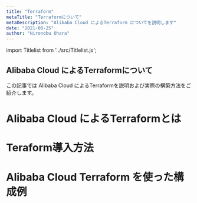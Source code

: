 ```yaml
---
title: "Terraform"
metaTitle: "Terraformについて"
metaDescription: "Alibaba Cloud によるTerraform についてを説明します"
date: "2021-08-25"
author: "Hironobu Ohara"
---
```


import Titlelist from '../src/Titlelist.js';


<!-- 
query MyQuery {
  allMarkdownRemark(
    filter: {fileAbsolutePath: {regex: "/Terraform/"}}
    sort: {fields: fileAbsolutePath, order: ASC}
  ) {
    nodes {
      frontmatter {
        title
        metaTitle
        metaDescription
        date(formatString: "yyyy/MM/DD")
        author       
      }
      fileAbsolutePath
    }
  }
}
-->

## Alibaba Cloud によるTerraformについて

この記事では Alibaba Cloud によるTerraformを説明および実際の構築方法をご紹介します。      

# Alibaba Cloud によるTerraformとは

<Titlelist 
    metaTitle="00 Terraformとは何か"
    metaDescription="Alibab Cloud Terraform についてを説明します"
    url="https://pangsen.github.io/help/Terraform/Terraform00.what-is"
    imageurl="https://raw.githubusercontent.com/sbcloud/help/master/content/Terraform/images/terraform_2.1.png"
    date="2021/05/10"
    author="Hironobu Ohara"
/>

# Teraform導入方法

<Titlelist 
    metaTitle="01 Terraform Install"
    metaDescription="Alibab Cloud TerraformのInstall方法を説明します"
    url="https://pangsen.github.io/help/Terraform/Terraform01.install"
    imageurl="https://raw.githubusercontent.com/sbcloud/help/master/content/Terraform/images/terraform_2.4.png"
    date="2021/05/10"
    author="Hironobu Ohara"
/>

<Titlelist 
    metaTitle="02 サンプルプロジェクトの作成"
    metaDescription="Alibab Cloud Terraformサンプルプロジェクトの作成方法を説明します"
    url="https://pangsen.github.io/help/Terraform/Terraform02.sample-project"
    imageurl="https://raw.githubusercontent.com/sbcloud/help/master/content/Terraform/images/terraform_5.3.png"
    date="2021/05/10"
    author="Hironobu Ohara"
/>

<Titlelist 
    metaTitle="03 サンプルプロジェクトの実行"
    metaDescription="Alibab Cloud Terraformサンプルプロジェクトの実行方法を説明します"
    url="https://pangsen.github.io/help/Terraform/Terraform03.run-terraform"
    imageurl="https://raw.githubusercontent.com/sbcloud/help/master/content/Terraform/images/terraform_5.0.png"
    date="2021/05/10"
    author="Hironobu Ohara"
/>

<Titlelist 
    metaTitle="04 Terraformの文法について"
    metaDescription="Alibab Cloud Terraformの文法についてを説明します"
    url="https://pangsen.github.io/help/Terraform/Terraform04.program-syntax"
    imageurl="https://raw.githubusercontent.com/sbcloud/help/master/content/Terraform/images/terraform_2.2.png"
    date="2021/05/10"
    author="Hironobu Ohara"
/>

<Titlelist 
    metaTitle="05 Dockerについて"
    metaDescription="Dockerについて、および活用方法を説明します"
    url="https://pangsen.github.io/help/Terraform/Terraform05.docker"
    imageurl="https://raw.githubusercontent.com/sbcloud/help/master/content/Terraform/images/terraform_7.0.0.png"
    date="2021/05/10"
    author="Hironobu Ohara"
/>

<Titlelist 
    metaTitle="06 Terraform Muduleについて"
    metaDescription="Terraform の Moduleについてを説明します"
    url="https://pangsen.github.io/help/Terraform/ccccc"
    imageurl="https://raw.githubusercontent.com/sbcloud/help/master/content/Terraform/images/terraform_2.4.png"
    date="2021/05/10"
    author="Hironobu Ohara"
/>

# Alibaba Cloud Terraform を使った構成例


<Titlelist 
    metaTitle="ssh踏み台サーバ"
    metaDescription="Alibab Cloud Terraformによるssh踏み台サーバの構築方法を説明します"
    url="https://pangsen.github.io/help/Terraform/Terraform11.case01.bastion-server"
    imageurl="https://raw.githubusercontent.com/sbcloud/help/master/content/Terraform/images/terraform_17.1.1.png"
    date="2021/05/10"
    author="Hironobu Ohara"
/>

<Titlelist 
    metaTitle="SLBを利用したECSサーバ基盤"
    metaDescription="Alibab Cloud TerraformによるSLBを利用したECSサーバ基盤の構築方法を説明します"
    url="https://pangsen.github.io/help/Terraform/Terraform12.case02.SLB-service"
    imageurl="https://raw.githubusercontent.com/sbcloud/help/master/content/Terraform/images/terraform_18.1.png"
    date="2021/05/10"
    author="Hironobu Ohara"
/>

<Titlelist 
    metaTitle="RDSを利用したECSサーバ基盤"
    metaDescription="Alibab Cloud TerraformによるRDSを利用したECSサーバ基盤の構築方法を説明します"
    url="https://pangsen.github.io/help/Terraform/Terraform13.case03.RDS-service"
    imageurl="https://raw.githubusercontent.com/sbcloud/help/master/content/Terraform/images/terraform_19.1.1.png"
    date="2021/05/10"
    author="Hironobu Ohara"
/>

<Titlelist 
    metaTitle="Webアプリケーションの構築"
    metaDescription="Alibab Cloud TerraformによるWebアプリケーションの構築方法を説明します"
    url="https://pangsen.github.io/help/Terraform/Terraform14.case04.Web-application01"
    imageurl="https://raw.githubusercontent.com/sbcloud/help/master/content/Terraform/images/terraform_21.1.png"
    date="2021/05/10"
    author="Hironobu Ohara"
/>

<Titlelist 
    metaTitle="高速コンテンツ配信Webサイトの構築"
    metaDescription="Alibab Cloud Terraformによる高速コンテンツ配信Webサイトの構築方法を説明します"
    url="https://pangsen.github.io/help/Terraform/Terraform15.case05.Web-application02"
    imageurl="https://raw.githubusercontent.com/sbcloud/help/master/content/Terraform/images/terraform_22.1.png"
    date="2021/05/10"
    author="Hironobu Ohara"
/>

<Titlelist 
    metaTitle="オートスケーリングするWebアプリケーションの構築"
    metaDescription="Alibab Cloud TerraformによるオートスケーリングするWebアプリケーションの構築方法を説明します"
    url="https://pangsen.github.io/help/Terraform/Terraform16.case06.Web-application03"
    imageurl="https://raw.githubusercontent.com/sbcloud/help/master/content/Terraform/images/terraform_23.1.png"
    date="2021/05/10"
    author="Hironobu Ohara"
/>




